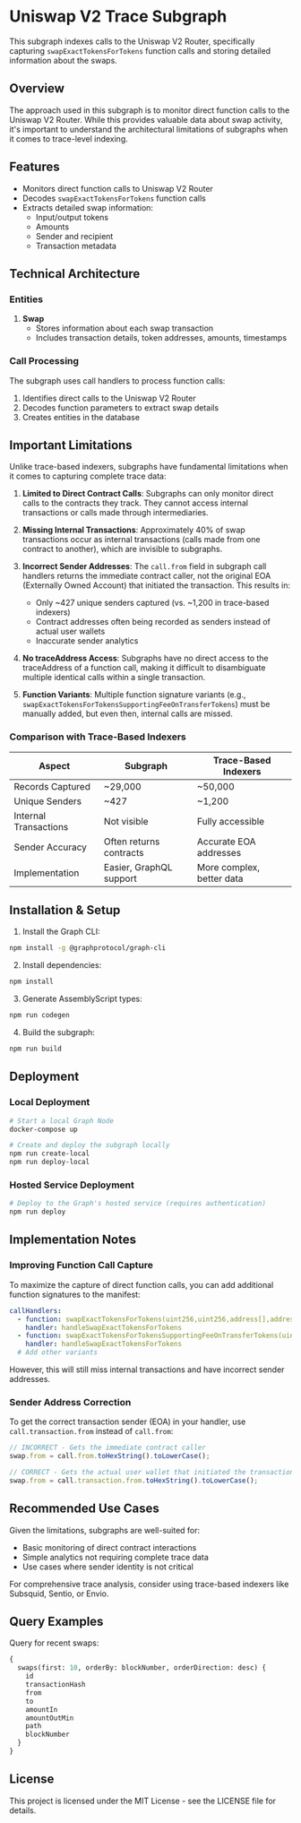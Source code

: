 # Uniswap V2 Trace Subgraph

This subgraph indexes calls to the Uniswap V2 Router, specifically capturing `swapExactTokensForTokens` function calls and storing detailed information about the swaps.

## Overview

The approach used in this subgraph is to monitor direct function calls to the Uniswap V2 Router. While this provides valuable data about swap activity, it's important to understand the architectural limitations of subgraphs when it comes to trace-level indexing.

## Features

- Monitors direct function calls to Uniswap V2 Router
- Decodes `swapExactTokensForTokens` function calls
- Extracts detailed swap information:
  - Input/output tokens
  - Amounts
  - Sender and recipient
  - Transaction metadata

## Technical Architecture

### Entities

1. **Swap**
   - Stores information about each swap transaction
   - Includes transaction details, token addresses, amounts, timestamps

### Call Processing

The subgraph uses call handlers to process function calls:

1. Identifies direct calls to the Uniswap V2 Router
2. Decodes function parameters to extract swap details
3. Creates entities in the database

## Important Limitations

Unlike trace-based indexers, subgraphs have fundamental limitations when it comes to capturing complete trace data:

1. **Limited to Direct Contract Calls**: Subgraphs can only monitor direct calls to the contracts they track. They cannot access internal transactions or calls made through intermediaries.

2. **Missing Internal Transactions**: Approximately 40% of swap transactions occur as internal transactions (calls made from one contract to another), which are invisible to subgraphs.

3. **Incorrect Sender Addresses**: The `call.from` field in subgraph call handlers returns the immediate contract caller, not the original EOA (Externally Owned Account) that initiated the transaction. This results in:
   - Only ~427 unique senders captured (vs. ~1,200 in trace-based indexers)
   - Contract addresses often being recorded as senders instead of actual user wallets
   - Inaccurate sender analytics

4. **No traceAddress Access**: Subgraphs have no direct access to the traceAddress of a function call, making it difficult to disambiguate multiple identical calls within a single transaction.

5. **Function Variants**: Multiple function signature variants (e.g., `swapExactTokensForTokensSupportingFeeOnTransferTokens`) must be manually added, but even then, internal calls are missed.

### Comparison with Trace-Based Indexers

| Aspect | Subgraph | Trace-Based Indexers |
|--------|----------|----------------------|
| Records Captured | ~29,000 | ~50,000 |
| Unique Senders | ~427 | ~1,200 |
| Internal Transactions | Not visible | Fully accessible |
| Sender Accuracy | Often returns contracts | Accurate EOA addresses |
| Implementation | Easier, GraphQL support | More complex, better data |

## Installation & Setup

1. Install the Graph CLI:
```bash
npm install -g @graphprotocol/graph-cli
```

2. Install dependencies:
```bash
npm install
```

3. Generate AssemblyScript types:
```bash
npm run codegen
```

4. Build the subgraph:
```bash
npm run build
```

## Deployment

### Local Deployment

```bash
# Start a local Graph Node
docker-compose up

# Create and deploy the subgraph locally
npm run create-local
npm run deploy-local
```

### Hosted Service Deployment

```bash
# Deploy to the Graph's hosted service (requires authentication)
npm run deploy
```

## Implementation Notes

### Improving Function Call Capture

To maximize the capture of direct function calls, you can add additional function signatures to the manifest:

```yaml
callHandlers:
  - function: swapExactTokensForTokens(uint256,uint256,address[],address,uint256)
    handler: handleSwapExactTokensForTokens
  - function: swapExactTokensForTokensSupportingFeeOnTransferTokens(uint256,uint256,address[],address,uint256)
    handler: handleSwapExactTokensForTokens
  # Add other variants
```

However, this will still miss internal transactions and have incorrect sender addresses.

### Sender Address Correction

To get the correct transaction sender (EOA) in your handler, use `call.transaction.from` instead of `call.from`:

```typescript
// INCORRECT - Gets the immediate contract caller
swap.from = call.from.toHexString().toLowerCase();

// CORRECT - Gets the actual user wallet that initiated the transaction
swap.from = call.transaction.from.toHexString().toLowerCase();
```

## Recommended Use Cases

Given the limitations, subgraphs are well-suited for:
- Basic monitoring of direct contract interactions
- Simple analytics not requiring complete trace data
- Use cases where sender identity is not critical

For comprehensive trace analysis, consider using trace-based indexers like Subsquid, Sentio, or Envio.

## Query Examples

Query for recent swaps:

```graphql
{
  swaps(first: 10, orderBy: blockNumber, orderDirection: desc) {
    id
    transactionHash
    from
    to
    amountIn
    amountOutMin
    path
    blockNumber
  }
}
```

## License

This project is licensed under the MIT License - see the LICENSE file for details. 
